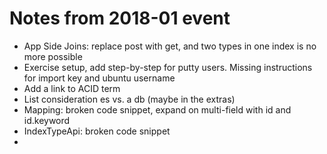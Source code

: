 # Notes from 2018-01 event

* App Side Joins: replace post with get, and two types in one index is no more possible
* Exercise setup, add step-by-step for putty users. Missing instructions for import key and ubuntu username
* Add a link to ACID term
* List consideration es vs. a db (maybe in the extras)
* Mapping: broken code snippet, expand on multi-field with id and id.keyword
* IndexTypeApi: broken code snippet
* 